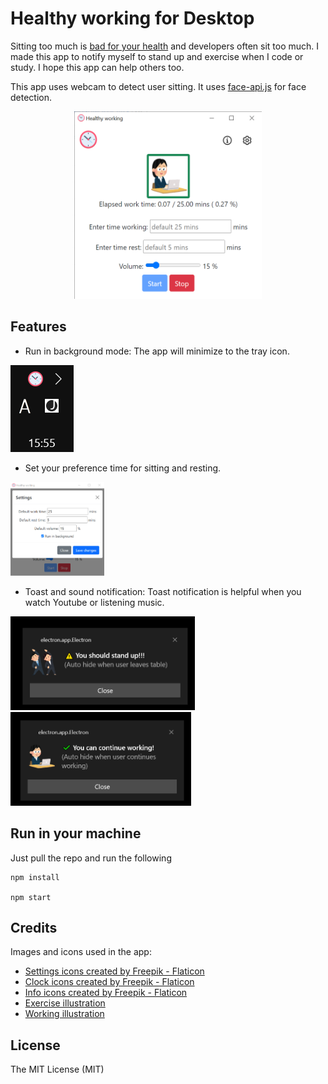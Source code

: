 Healthy working for Desktop
================================

Sitting too much is [bad for your health](https://mayocl.in/3p0takQ) and developers often sit too much. I made this app to notify myself to stand up and exercise when I code or study. I hope this app can help others too.

This app uses webcam to detect user sitting. It uses [face-api.js](https://justadudewhohacks.github.io/face-api.js/docs/index.html) for face detection.

<p align="center">
   <img src="misc/application_screen.png" alt="application screenshot" width="300" height="300"/>
</p>

Features
---------

* Run in background mode: The app will minimize to the tray icon.

![tray_icon](misc/tray.png) 
* Set your preference time for sitting and resting.

<img src="misc/settings.png" alt="settings pane" width="150" height="150"/>

* Toast and sound notification: Toast notification is helpful when you watch Youtube or listening music.
<img src="misc/standup-noti.png" alt="toast notification notify user to stand up" width="auto" height="150"/>
<img src="misc/canwork-noti.png" alt="toast notification notify user can continue working" width="auto" height="150"/>


Run in your machine
----------
Just pull the repo and run the following
```
npm install

npm start
```

Credits
---------
Images and icons used in the app:
<ul>
    <li><a href="https://www.flaticon.com/free-icons/settings" title="settings icons" target="_blank">Settings icons created by Freepik - Flaticon</a></li>
    <li><a href="https://www.flaticon.com/free-icons/clock" title="clock icons" target="_blank">Clock icons created by Freepik - Flaticon</a></li>
    <li><a href="https://www.flaticon.com/free-icons/info" title="info icons" target="_blank">Info icons created by Freepik - Flaticon</a></li>
    <li><a href="https://www.irasutoya.com/2018/11/blog-post_184.html" target="_blank">Exercise illustration</a></li>
    <li><a href="https://www.irasutoya.com/2013/10/blog-post_6464.html" target="_blank">Working illustration</a></li>
</ul>

License
---------

The MIT License (MIT)
